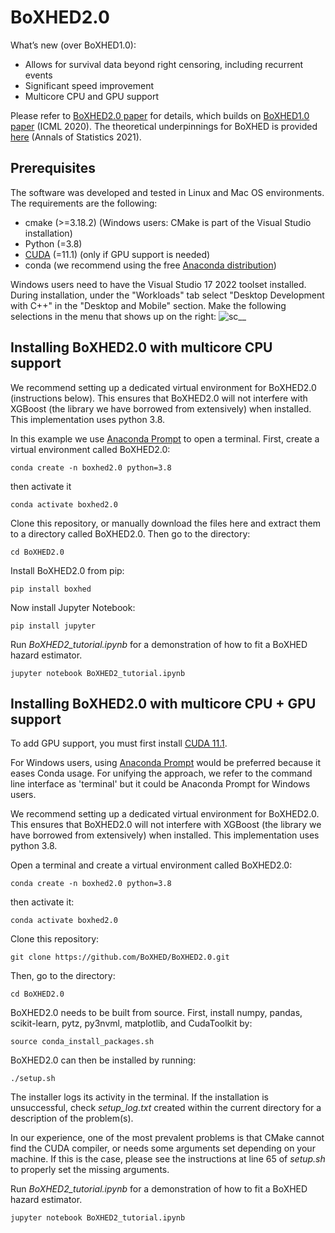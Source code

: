 # BoXHED2.0

What’s new (over BoXHED1.0):
 - Allows for survival data beyond right censoring, including recurrent events
 - Significant speed improvement
 - Multicore CPU and GPU support

Please refer to [BoXHED2.0 paper](https://arxiv.org/abs/2103.12591) for details, which builds on [BoXHED1.0 paper](http://proceedings.mlr.press/v119/wang20o/wang20o.pdf) (ICML 2020). The theoretical underpinnings for BoXHED is provided [here](https://projecteuclid.org/journals/annals-of-statistics/volume-49/issue-4/Boosted-nonparametric-hazards-with-time-dependent-covariates/10.1214/20-AOS2028.full) (Annals of Statistics 2021).

## Prerequisites
The software was developed and tested in Linux and Mac OS environments. The requirements are the following:
- cmake  (>=3.18.2) (Windows users: CMake is part of the Visual Studio installation)
- Python (=3.8)
- [CUDA](https://developer.nvidia.com/cuda-11.1.1-download-archive)   (=11.1) (only if GPU support is needed)
- conda  (we recommend using the free [Anaconda distribution](https://docs.anaconda.com/anaconda/install/))

Windows users need to have the Visual Studio 17 2022 toolset installed. During installation, under the "Workloads" tab select "Desktop Development with C++" in the "Desktop and Mobile" section. Make the following selections in the menu that shows up on the right:
![sc__](https://user-images.githubusercontent.com/34462617/201495851-c7d02796-31e0-4181-9eba-78065d2a5f59.png)

## Installing BoXHED2.0 with multicore CPU support

We recommend setting up a dedicated virtual environment for BoXHED2.0 (instructions below). This ensures that BoXHED2.0 will not interfere with XGBoost (the library we have borrowed from extensively) when installed. This implementation uses python 3.8.

In this example we use [Anaconda Prompt](https://docs.anaconda.com/anaconda/install/) to open a terminal. First, create a virtual environment called BoXHED2.0:
```
conda create -n boxhed2.0 python=3.8
```

then activate it
```
conda activate boxhed2.0
```

Clone this repository, or manually download the files here and extract them to a directory called BoXHED2.0. Then go to the directory:
```
cd BoXHED2.0
```

Install BoXHED2.0 from pip:
```
pip install boxhed
```

Now install Jupyter Notebook:
```
pip install jupyter
```

Run *BoXHED2_tutorial.ipynb* for a demonstration of how to fit a BoXHED hazard estimator.
```
jupyter notebook BoXHED2_tutorial.ipynb
``` 

## Installing BoXHED2.0 with multicore CPU + GPU support

To add GPU support, you must first install [CUDA 11.1](https://developer.nvidia.com/cuda-11.1.1-download-archive).

For Windows users, using [Anaconda Prompt](https://docs.anaconda.com/anaconda/install/) would be preferred because it eases Conda usage. For unifying the approach, we refer to the command line interface as 'terminal' but it could be Anaconda Prompt for Windows users.

We recommend setting up a dedicated virtual environment for BoXHED2.0. This ensures that BoXHED2.0 will not interfere with XGBoost (the library we have borrowed from extensively) when installed. This implementation uses python 3.8.

Open a terminal and create a virtual environment called BoXHED2.0:
```
conda create -n boxhed2.0 python=3.8
```

then activate it:
```
conda activate boxhed2.0
```

Clone this repository:
```
git clone https://github.com/BoXHED/BoXHED2.0.git
```

Then, go to the directory:
```
cd BoXHED2.0
```

BoXHED2.0 needs to be built from source. First, install numpy, pandas, scikit-learn, pytz, py3nvml, matplotlib, and CudaToolkit by:
```
source conda_install_packages.sh
```

BoXHED2.0 can then be installed by running:
```
./setup.sh
```

The installer logs its activity in the terminal. If the installation is unsuccessful, check *setup_log.txt* created within the current directory for a description of the problem(s).  

In our experience, one of the most prevalent problems is that CMake cannot find the CUDA compiler, or needs some arguments set depending on your machine. If this is the case, please see the instructions at line 65 of *setup.sh* to properly set the missing arguments.

Run *BoXHED2_tutorial.ipynb* for a demonstration of how to fit a BoXHED hazard estimator.
```
jupyter notebook BoXHED2_tutorial.ipynb
``` 
